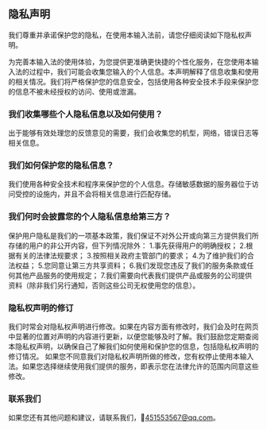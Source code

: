 ## 隐私声明

我们尊重并承诺保护您的隐私，在使用本输入法前，请您仔细阅读如下隐私权声明。

为完善本输入法的使用体验，为您提供更准确更快捷的个性化服务，在您使用本输入法的过程中，我们可能会收集您输入的个人信息。本声明解释了信息收集和使用的相关情况。我们将严格保护您的信息安全，包括使用各种安全技术手段来保护您的信息不被未经授权的访问、使用或泄漏。

### 我们收集哪些个人隐私信息以及如何使用？

出于能够有效处理您的反馈意见的需要，我们会收集您的机型，网络，错误日志等相关信息。

### 我们如何保护您的隐私信息？
我们使用各种安全技术和程序来保护您的个人信息。存储敏感数据的服务器位于访问受控的设施内，并且不会将相关信息进行匹配存储。

### 我们何时会披露您的个人隐私信息给第三方？
保护用户隐私是我们的一项基本政策，我们保证不对外公开或向第三方提供我们所存储的用户的非公开内容，但下列情况除外： 
1.事先获得用户的明确授权； 
2.根据有关的法律法规要求； 
3.按照相关政府主管部门的要求； 
4.为了维护我们的合法权益； 
5.您同意让第三方共享资料； 
6.我们发现您违反了我们的服务条款或任何其他产品服务的使用规定； 
7.我们需要向代表我们提供产品或服务的公司提供资料（除非我们另行通知，否则这些公司无权使用您的信息）。

### 隐私权声明的修订
我们时常会对隐私权声明进行修改。如果在内容方面有修改时，我们会及时在网页中显著的位置对声明的内容进行更新，以便您能够及时了解。我们鼓励您定期查阅本隐私权声明，以确保自己了解我们如何使用和保护您的信息，包括隐私权声明的修订情况。 
如果您不同意我们对隐私权声明所做的修改，您有权停止使用本输入法。如果您选择继续使用我们提供的服务，即表示您在法律允许的范围内同意这些修改。

### 联系我们
如果您还有其他问题和建议，请联系我们，📮451553567@qq.com。
